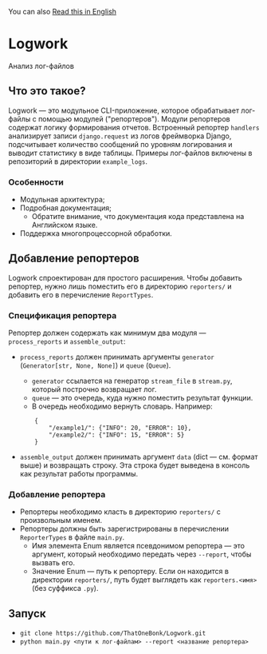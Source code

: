 You can also [Read this in English](README_en.md)
# Logwork
Анализ лог-файлов
## Что это такое?
Logwork — это модульное CLI-приложение, которое обрабатывает лог-файлы с помощью модулей ("репортеров"). Модули репортеров содержат логику формирования отчетов. Встроенный репортер `handlers` анализирует записи `django.request` из логов фреймворка Django, подсчитывает количество сообщений по уровням логирования и выводит статистику в виде таблицы. Примеры лог-файлов включены в репозиторий в директории `example_logs`.
### Особенности
- Модульная архитектура;  
- Подробная документация;
    - Обратите внимание, что документация кода представлена на Английском языке.
- Поддержка многопроцессорной обработки.
## Добавление репортеров
Logwork спроектирован для простого расширения. Чтобы добавить репортер, нужно лишь поместить его в директорию `reporters/` и добавить его в перечисление `ReportTypes`.
### Спецификация репортера
Репортер должен содержать как минимум два модуля — `process_reports` и `assemble_output`:

- `process_reports` должен принимать аргументы `generator` (`Generator[str, None, None]`) и `queue` (`Queue`).  
    - `generator` ссылается на генератор `stream_file` в `stream.py`, который построчно возвращает лог.  
    - `queue` — это очередь, куда нужно поместить результат функции.
    - В очередь необходимо вернуть словарь. Например:
    ```
        {
            "/example1/": {"INFO": 20, "ERROR": 10}, 
            "/example2/": {"INFO": 15, "ERROR": 5}
        }
    ```

- `assemble_output` должен принимать аргумент `data` (dict — см. формат выше) и возвращать строку. Эта строка будет выведена в консоль как результат работы программы.
### Добавление репортера
- Репортеры необходимо класть в директорию `reporters/` с произвольным именем.  
- Репортеры должны быть зарегистрированы в перечислении `ReporterTypes` в файле `main.py`.
  - Имя элемента Enum является псевдонимом репортера — это аргумент, который необходимо передать через `--report`, чтобы вызвать его.  
  - Значение Enum — путь к репортеру. Если он находится в директории `reporters/`, путь будет выглядеть как `reporters.<имя>` (без суффикса `.py`).
## Запуск
- `git clone https://github.com/ThatOneBonk/Logwork.git`
- `python main.py <пути к лог-файлам> --report <название репортера>`
